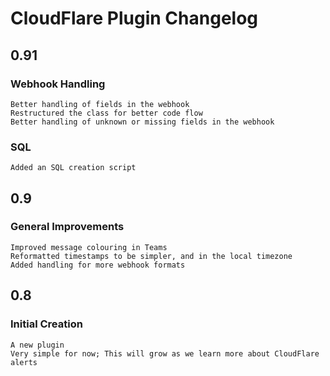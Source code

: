 # CloudFlare Plugin Changelog
## 0.91
### Webhook Handling
    Better handling of fields in the webhook
    Restructured the class for better code flow
    Better handling of unknown or missing fields in the webhook
    
### SQL
    Added an SQL creation script

## 0.9
### General Improvements
    Improved message colouring in Teams
    Reformatted timestamps to be simpler, and in the local timezone
    Added handling for more webhook formats
    

## 0.8
### Initial Creation
    A new plugin
    Very simple for now; This will grow as we learn more about CloudFlare alerts
    
